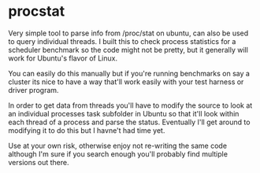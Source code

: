 procstat
========

Very simple tool to parse info from /proc/stat on ubuntu, can also 
be used to query individual threads.  I built this to check process 
statistics for a scheduler benchmark so the code might not be pretty, 
but it generally will work for Ubuntu's flavor of Linux.

You can easily do this manually but if you're running benchmarks on say
a cluster its nice to have a way that'll work easily with your test 
harness or driver program.

In order to get data from threads you'll have to modify the source to 
look at an individual processes task subfolder in Ubuntu so that it'll 
look within each thread of a process and parse the status.  Eventually
I'll get around to modifying it to do this but I havne't had time yet.

Use at your own risk, otherwise enjoy not re-writing the same code 
although I'm sure if you search enough you'll probably find multiple 
versions out there.
